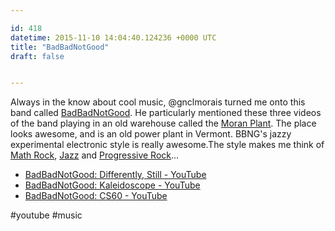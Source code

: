 ```yaml
---

id: 418
datetime: 2015-11-10 14:04:40.124236 +0000 UTC
title: "BadBadNotGood"
draft: false


---
```


Always in the know about cool music, @gnclmorais turned me onto this band called [BadBadNotGood](https://en.wikipedia.org/wiki/BadBadNotGood). He particularly mentioned these three videos of the band playing in an old warehouse called the [Moran Plant](https://en.wikipedia.org/wiki/Moran_Municipal_Generation_Station). The place looks awesome, and is an old power plant in Vermont. BBNG's jazzy experimental electronic style is really awesome.The style makes me think of [Math Rock](https://en.wikipedia.org/wiki/Math_rock), [Jazz](https://en.wikipedia.org/wiki/Jazz) and [Progressive Rock](https://en.wikipedia.org/wiki/Progressive_rock)...

 - [BadBadNotGood: Differently, Still - YouTube](https://www.youtube.com/watch?v=gPFsH3b2E3E&feature=youtu.be)
 - [BadBadNotGood: Kaleidoscope - YouTube](https://www.youtube.com/watch?v=1bGhAsdXc6M&feature=youtu.be)
 - [BadBadNotGood: CS60 - YouTube](https://www.youtube.com/watch?v=YcwkS9_Vnhg&feature=youtu.be)

#youtube #music
